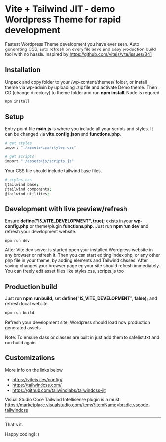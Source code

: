 # Vite + Tailwind JIT - demo Wordpress Theme for rapid development

Fastest Wordpress Theme development you have ever seen. Auto generating CSS, auto refresh on every file save and easy production build tool with no hassle.
Inspired by https://github.com/vitejs/vite/issues/341


## Installation

Unpack and copy folder to your /wp-content/themes/ folder, or install theme via wp-admin by uploading .zip file and activate Demo theme.
Then CD (change directory) to theme folder and run **npm install**. Node is requred.

```bash
npm install
```


## Setup

Entry point file **main.js** is where you include all your scripts and styles. It can be changed via **vite.config.json** and **functions.php**.

```bash
# get styles
import "./assets/css/styles.css"

# get scripts
import "./assets/js/scripts.js"
```

Your CSS file should include tailwind base files.

```bash
# styles.css
@tailwind base;
@tailwind components;
@tailwind utilities;
```


## Development with live preview/refresh

Ensure **define("IS_VITE_DEVELOPMENT", true);** exists in your **wp-config.php** or theme/plugin **functions.php**. Just run **npm run dev** and refresh your development website.

```bash
npm run dev
```
After Vite dev server is started open your installed Wordpress website in any browser or refresh it. Then you can start editing index.php, or any other php file in your theme, by adding elements and Tailwind classes. After saving changes your browser page eg your site should refresh immediately. You can freely edit asset files like styles.css, scripts.js too.


## Production build

Just run **npm run build**, set **define("IS_VITE_DEVELOPMENT", false);** and refresh local website.

```bash
npm run build
```
Refresh your development site, Wordpress should load now production generated assets.

Note: To ensure class or classes are built in just add them to safelist.txt and run build again.


## Customizations

More info on the links below
- https://vitejs.dev/config/
- https://tailwindcss.com/
- https://github.com/tailwindlabs/tailwindcss-jit

Visual Studio Code Tailwind Intellisense plugin is a must.
    https://marketplace.visualstudio.com/items?itemName=bradlc.vscode-tailwindcss

---
That's it.

Happy coding! :)
